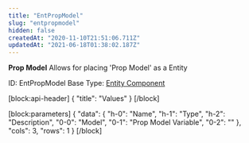 ```yaml
---
title: "EntPropModel"
slug: "entpropmodel"
hidden: false
createdAt: "2020-11-10T21:51:06.711Z"
updatedAt: "2021-06-18T01:38:02.187Z"
---
```

**Prop Model**
Allows for placing 'Prop Model' as a Entity

ID: EntPropModel
Base Type: [Entity Component](doc:componententity)

[block:api-header]
{
  "title": "Values"
}
[/block]

[block:parameters]
{
  "data": {
    "h-0": "Name",
    "h-1": "Type",
    "h-2": "Description",
    "0-0": "Model",
    "0-1": "Prop Model Variable",
    "0-2": ""
  },
  "cols": 3,
  "rows": 1
}
[/block]
